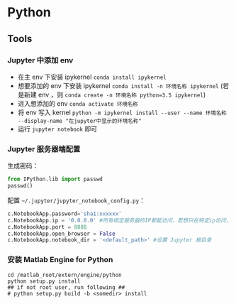 # Python

## Tools

### Jupyter 中添加 env

 - 在主 env 下安装 ipykernel `conda install ipykernel`
 - 想要添加的 env 下安装 ipykernel `conda install -n 环境名称 ipykernel` (若是新建 env ，则 `conda create -n 环境名称 python=3.5 ipykernel`)
 - 进入想添加的 env `conda activate 环境名称`
 - 将 env 写入 kernel `python -m ipykernel install --user --name 环境名称 --display-name "在jupyter中显示的环境名称"`
 - 运行 `jupyter notebook` 即可

### Jupyter 服务器端配置

生成密码：

```python
from IPython.lib import passwd
passwd()
```

配置 `~/.jupyter/jupyter_notebook_config.py`：

```python
c.NotebookApp.password='sha1:xxxxxx'
c.NotebookApp.ip = '0.0.0.0' #所有绑定服务器的IP都能访问，若想只在特定ip访问，输入ip地址即可
c.NotebookApp.port = 8888
c.NotebookApp.open_browser = False
c.NotebookApp.notebook_dir = '<default_path>' #设置 Jupyter 根目录
```

### 安装 Matlab Engine for Python

```shell
cd /matlab_root/extern/engine/python
python setup.py install
## if not root user, run following ##
# python setup.py build -b <somedir> install
```